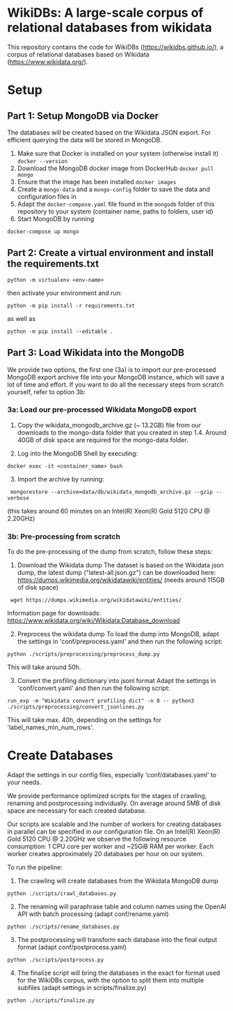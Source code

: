# WikiDBs: A large-scale corpus of relational databases from wikidata 

This repository contains the code for WikiDBs (https://wikidbs.github.io/), a corpus of relational databases based on Wikidata (https://www.wikidata.org/).

# Setup

## Part 1: Setup MongoDB via Docker

The databases will be created based on the Wikidata JSON export. For efficient querying the data will be stored in MongoDB.

1. Make sure that Docker is installed on your system (otherwise install it)
`docker --version`
2. Download the MongoDB docker image from DockerHub
`docker pull mongo`
3. Ensure that the image has been installed
`docker images`
4. Create a `mongo-data` and a `mongo-config` folder to save the data and configuration files in
5. Adapt the `docker-compose.yaml` file found in the `mongodb` folder of this repository to your system (container name, paths to folders, user id)
6. Start MongoDB by running

```
docker-compose up mongo
```

## Part 2: Create a virtual environment and install the requirements.txt

```
python -m virtualenv <env-name>
```

then activate your environment and run:

```
python -m pip install -r requirements.txt
```

as well as

```
python -m pip install --editable .
```

## Part 3: Load Wikidata into the MongoDB

We provide two options, the first one (3a) is to import our pre-processed MongoDB export archive file into your MongoDB instance, which will save a lot of time and effort. If you want to do all the necessary steps from scratch yourself, refer to option 3b:

### 3a: Load our pre-processed Wikidata MongoDB export

1. Copy the wikidata_mongodb_archive.gz (~ 13.2GB) file from our downloads to the mongo-data folder that you created in step 1.4. Around 40GB of disk space are required for the mongo-data folder. 

2. Log into the MongoDB Shell by executing:

```
docker exec -it <container_name> bash
```

3. Import the archive by running:

```
 mongorestore --archive=data/db/wikidata_mongodb_archive.gz --gzip --verbose
```

(this takes around 60 minutes on an Intel(R) Xeon(R) Gold 5120 CPU @ 2.20GHz)


### 3b: Pre-processing from scratch

To do the pre-processing of the dump from scratch, follow these steps:

1. Download the Wikidata dump
The dataset is based on the Wikidata json dump, the latest dump ("latest-all.json.gz") can be downloaded here: https://dumps.wikimedia.org/wikidatawiki/entities/ (needs around 115GB of disk space)

```
 wget https://dumps.wikimedia.org/wikidatawiki/entities/ 
```

Information page for downloads:
https://www.wikidata.org/wiki/Wikidata:Database_download


2. Preprocess the wikidata dump
To load the dump into MongoDB, adapt the settings in 'conf/preprocess.yaml' and then run the following script:

```
python ./scripts/preprocessing/preprocess_dump.py
```

This will take around 50h.

3. Convert the profiling dictionary into jsonl format
Adapt the settings in 'conf/convert.yaml' and then run the following script:

```
run_exp -m "Wikidata convert profiling dict" -n 0 -- python3 ./scripts/preprocessing/convert_jsonlines.py
```

This will take max. 40h, depending on the settings for 'label_names_min_num_rows'.

# Create Databases

Adapt the settings in our config files, especially 'conf/databases.yaml' to your needs.

We provide performance optimized scripts for the stages of crawling, renaming and postprocessing individually. On average around 5MB of disk space are necessary for each created database.

Our scripts are scalable and the number of workers for creating databases in parallel can be specified in our configuration file.
On an Intel(R) Xeon(R) Gold 5120 CPU @ 2.20GHz we observe the following resource consumption:
1 CPU core per worker and ~25GiB RAM per worker.
Each worker creates approximately 20 databases per hour on our system.

To run the pipeline:

1. The crawling will create databases from the Wikidata MongoDB dump 
```
python ./scripts/crawl_databases.py
```

2. The renaming will paraphrase table and column names using the OpenAI API with batch processing (adapt conf/rename.yaml)
```
python ./scripts/rename_databases.py
```

3. The postprocessing will transform each database into the final output format (adapt conf/postprocess.yaml)
```
python ./scripts/postprocess.py
```

4. The finalize script will bring the databases in the exact for format used for the WikiDBs corpus, with the option to split them into multiple subfiles (adapt settings in scripts/finalize.py)
```
python ./scripts/finalize.py
```